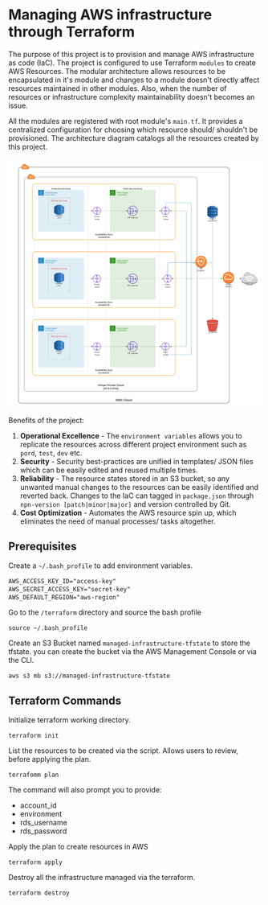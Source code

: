 # Managing AWS infrastructure through Terraform

The purpose of this project is to provision and manage AWS infrastructure as code (IaC). The project is configured to use Terraform `modules` to create AWS Resources. The modular architecture allows resources to be encapsulated in it's module and changes to a module doesn't directly affect resources maintained in other modules. Also, when the number of resources or infrastructure complexity maintainability doesn't becomes an issue. 

All the modules are registered with root module's `main.tf`. It provides a centralized configuration for choosing which resource should/ shouldn't be provisioned. The architecture diagram catalogs all the resources created by this project.

![AWS Infastructure Lucidchart](./terraform/static/aws-infrastructure.png)

Benefits of the project:

1. **Operational Excellence** - The `environment variables` allows you to replicate the resources across different project environment such as `pord`, `test`, `dev` etc. 
2. **Security** - Security best-practices are unified in templates/ JSON files which can be easily edited and reused multiple times.
3. **Reliability** - The resource states stored in an S3 bucket, so any unwanted manual changes to the resources can be easily identified and reverted back. Changes to the IaC can tagged in `package.json` through `npn-version [patch|minor|major]` and version controlled by Git.
4. **Cost Optimization** - Automates the AWS resource spin up, which eliminates the need of manual processes/ tasks altogether.


## Prerequisites
Create a `~/.bash_profile` to add environment variables.
~~~
AWS_ACCESS_KEY_ID="access-key"
AWS_SECRET_ACCESS_KEY="secret-key"
AWS_DEFAULT_REGION="aws-region"
~~~

Go to the `/terraform` directory and source the bash profile

~~~
source ~/.bash_profile
~~~

Create an S3 Bucket named `managed-infrastructure-tfstate` to store the tfstate. you can create the bucket 
via the AWS Management Console or via the CLI. 

~~~
aws s3 mb s3://managed-infrastructure-tfstate
~~~


## Terraform Commands
Initialize terraform working directory.
~~~
terraform init
~~~
List the resources to be created via the script. Allows users to review, before applying the plan. 
~~~
terrafomm plan
~~~
The command will also prompt you to provide:

* account_id
* environment
* rds_username
* rds_password

Apply the plan to create resources in AWS 
~~~
terraform apply
~~~
Destroy all the infrastructure managed via the terraform. 
~~~
terraform destroy
~~~